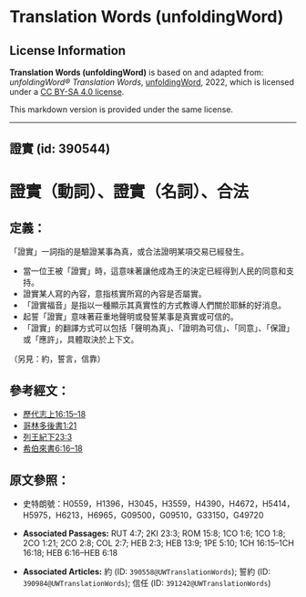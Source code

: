 # Translation Words (unfoldingWord)

## License Information

**Translation Words (unfoldingWord)** is based on and adapted from: _unfoldingWord® Translation Words_, [unfoldingWord](https://unfoldingword.org/utw), 2022, which is licensed under a [CC BY-SA 4.0 license](https://creativecommons.org/licenses/by-sa/4.0/legalcode.en).

This markdown version is provided under the same license.



--------------------------------

## 證實 (id: 390544)

證實（動詞）、證實（名詞）、合法
================

定義：
---

「證實」一詞指的是驗證某事為真，或合法證明某項交易已經發生。

* 當一位王被「證實」時，這意味著讓他成為王的決定已經得到人民的同意和支持。
* 證實某人寫的內容，意指核實所寫的內容是否屬實。
* 「證實福音」是指以一種顯示其真實性的方式教導人們關於耶穌的好消息。
* 起誓「證實」意味著莊重地聲明或發誓某事是真實或可信的。
* 「證實」的翻譯方式可以包括「聲明為真」、「證明為可信」、「同意」、「保證」或「應許」，具體取決於上下文。

（另見：約，誓言，信靠）

參考經文：
-----

* [歷代志上16:15–18](https://ref.ly/1Chr16:15-1Chr16:18)
* [哥林多後書1:21](https://ref.ly/2Cor1:21)
* [列王紀下23:3](https://ref.ly/2Kgs23:3)
* [希伯來書6:16–18](https://ref.ly/Heb6:16-Heb6:18)

原文參照：
-----

* 史特朗號：H0559，H1396，H3045，H3559，H4390，H4672，H5414，H5975，H6213，H6965，G09500，G09510，G33150，G49720

* **Associated Passages:** RUT 4:7; 2KI 23:3; ROM 15:8; 1CO 1:6; 1CO 1:8; 2CO 1:21; 2CO 2:8; COL 2:7; HEB 2:3; HEB 13:9; 1PE 5:10; 1CH 16:15–1CH 16:18; HEB 6:16–HEB 6:18
* **Associated Articles:** 約 (ID: `390558@UWTranslationWords`); 誓約 (ID: `390984@UWTranslationWords`); 信任 (ID: `391242@UWTranslationWords`)

